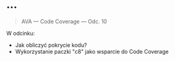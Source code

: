 # ...

> AVA — Code Coverage — Odc. 10

W odcinku:

- Jak obliczyć pokrycie kodu?
- Wykorzystanie paczki "c8" jako wsparcie do Code Coverage

